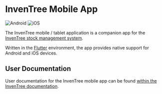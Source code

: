 # InvenTree Mobile App

![Android](https://github.com/inventree/inventree-app/actions/workflows/android.yaml/badge.svg)
![iOS](https://github.com/inventree/inventree-app/actions/workflows/ios.yaml/badge.svg)

The InvenTree mobile / tablet application is a companion app for the [InvenTree stock management system](https://github.com/inventree/InvenTree).

Written in the [Flutter](https://flutter.dev/) environment, the app provides native support for Android and iOS devices.

## User Documentation

User documentation for the InvenTree mobile app can be found [within the InvenTree documentation](https://inventree.readthedocs.io/en/latest/app/app/).
